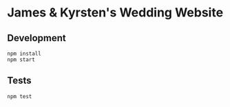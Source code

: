# James & Kyrsten's Wedding Website

## Development
```
npm install
npm start
```


## Tests
```
npm test
```
